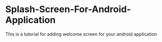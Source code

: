 # Splash-Screen-For-Android-Application
This is a tutorial for adding welcome screen for your android application
